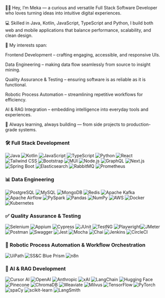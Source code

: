 ✌🏽 Hey, I’m Meka — a curious and versatile Full Stack Software Developer who loves turning ideas into intuitive digital experiences.

💻 Skilled in Java, Kotlin, JavaScript, TypeScript and Python, I build both web and mobile applications that balance performance, scalability, and clean design.

🌟 My interests span:

Frontend Development – crafting engaging, accessible, and responsive UIs.

Data Engineering – making data flow seamlessly from source to insight mining.

Quality Assurance & Testing – ensuring software is as reliable as it is functional.

Robotic Process Automation – streamlining repetitive workflows for efficiency.

AI & RAG Integration – embedding intelligence into everyday tools and experiences.

🚀 Always learning, always building — from side projects to production-grade systems.


### 🛠 Full Stack Development
![Java](https://img.shields.io/badge/Java-ED8B00?style=for-the-badge&logo=openjdk&logoColor=white)
![Kotlin](https://img.shields.io/badge/Kotlin-0095D5?style=for-the-badge&logo=kotlin&logoColor=white)
![JavaScript](https://img.shields.io/badge/JavaScript-F7DF1E?style=for-the-badge&logo=javascript&logoColor=black)
![TypeScript](https://img.shields.io/badge/TypeScript-007ACC?style=for-the-badge&logo=typescript&logoColor=white)
![Python](https://img.shields.io/badge/Python-3776AB?style=for-the-badge&logo=python&logoColor=white)
![React](https://img.shields.io/badge/React-20232A?style=for-the-badge&logo=react&logoColor=61DAFB)
![Tailwind CSS](https://img.shields.io/badge/Tailwind_CSS-38B2AC?style=for-the-badge&logo=tailwindcss&logoColor=white)
![Bootstrap](https://img.shields.io/badge/Bootstrap-7952B3?style=for-the-badge&logo=bootstrap&logoColor=white)
![MUI](https://img.shields.io/badge/MUI-007FFF?style=for-the-badge&logo=mui&logoColor=white)
![Node.js](https://img.shields.io/badge/Node.js-339933?style=for-the-badge&logo=nodedotjs&logoColor=white)
![GraphQL](https://img.shields.io/badge/GraphQL-E10098?style=for-the-badge&logo=graphql&logoColor=white)
![Next.js](https://img.shields.io/badge/Next.js-000000?style=for-the-badge&logo=nextdotjs&logoColor=white)
![Spring Boot](https://img.shields.io/badge/Spring%20Boot-6DB33F?style=for-the-badge&logo=springboot&logoColor=white)
![Elasticsearch](https://img.shields.io/badge/Elasticsearch-005571?style=for-the-badge&logo=elasticsearch&logoColor=white)
![RabbitMQ](https://img.shields.io/badge/RabbitMQ-FF6600?style=for-the-badge&logo=rabbitmq&logoColor=white)
![Prometheus](https://img.shields.io/badge/Prometheus-E6522C?style=for-the-badge&logo=prometheus&logoColor=white)

### 📊 Data Engineering
![PostgreSQL](https://img.shields.io/badge/PostgreSQL-316192?style=for-the-badge&logo=postgresql&logoColor=white)
![MySQL](https://img.shields.io/badge/MySQL-4479A1?style=for-the-badge&logo=mysql&logoColor=white)
![MongoDB](https://img.shields.io/badge/MongoDB-4EA94B?style=for-the-badge&logo=mongodb&logoColor=white)
![Redis](https://img.shields.io/badge/Redis-DC382D?style=for-the-badge&logo=redis&logoColor=white)
![Apache Kafka](https://img.shields.io/badge/Apache%20Kafka-231F20?style=for-the-badge&logo=apachekafka&logoColor=white)
![Apache Airflow](https://img.shields.io/badge/Apache%20Airflow-017CEE?style=for-the-badge&logo=apacheairflow&logoColor=white)
![PySpark](https://img.shields.io/badge/PySpark-E25A1C?style=for-the-badge&logo=apachespark&logoColor=white)
![Pandas](https://img.shields.io/badge/Pandas-150458?style=for-the-badge&logo=pandas&logoColor=white)
![NumPy](https://img.shields.io/badge/NumPy-013243?style=for-the-badge&logo=numpy&logoColor=white)
![AWS](https://img.shields.io/badge/Amazon_AWS-232F3E?style=for-the-badge&logo=amazonaws&logoColor=white)
![Docker](https://img.shields.io/badge/Docker-2496ED?style=for-the-badge&logo=docker&logoColor=white)
![Kubernetes](https://img.shields.io/badge/Kubernetes-326CE5?style=for-the-badge&logo=kubernetes&logoColor=white)

### ✅ Quality Assurance & Testing
![Selenium](https://img.shields.io/badge/Selenium-43B02A?style=for-the-badge&logo=selenium&logoColor=white)
![Appium](https://img.shields.io/badge/Appium-EE376D?style=for-the-badge&logo=appium&logoColor=white)
![Cypress](https://img.shields.io/badge/Cypress-17202C?style=for-the-badge&logo=cypress&logoColor=white)
![JUnit](https://img.shields.io/badge/JUnit-25A162?style=for-the-badge&logo=junit5&logoColor=white)
![TestNG](https://img.shields.io/badge/TestNG-FF6F00?style=for-the-badge&logo=testng&logoColor=white)
![Playwright](https://img.shields.io/badge/Playwright-2EAD33?style=for-the-badge&logo=playwright&logoColor=white)![JMeter](https://img.shields.io/badge/JMeter-085A6D?style=for-the-badge&logo=apachejmeter&logoColor=white)
![Postman](https://img.shields.io/badge/Postman-FF6C37?style=for-the-badge&logo=postman&logoColor=white)
![Swagger](https://img.shields.io/badge/Swagger-85EA2D?style=for-the-badge&logo=swagger&logoColor=black)
![Jest](https://img.shields.io/badge/Jest-C21325?style=for-the-badge&logo=jest&logoColor=white)
![Mocha](https://img.shields.io/badge/Mocha-8D6748?style=for-the-badge&logo=mocha&logoColor=white)
![Chai](https://img.shields.io/badge/Chai-A30701?style=for-the-badge&logo=chai&logoColor=white)
![Jenkins](https://img.shields.io/badge/Jenkins-D24939?style=for-the-badge&logo=jenkins&logoColor=white)
![CircleCI](https://img.shields.io/badge/CircleCI-343434?style=for-the-badge&logo=circleci&logoColor=white)

### 🤖 Robotic Process Automation & Workflow Orchestration
![UiPath](https://img.shields.io/badge/UiPath-FF6C37?style=for-the-badge&logo=uipath&logoColor=white)
![SS&C Blue Prism](https://img.shields.io/badge/Blue%20Prism-072F5F?style=for-the-badge&logo=blueprism&logoColor=white)
![n8n](https://img.shields.io/badge/n8n-EA4B8B?style=for-the-badge&logo=n8n&logoColor=white)

### 🧠 AI & RAG Development
![Cursor AI](https://img.shields.io/badge/Cursor%20AI-000000?style=for-the-badge&logo=cursor-ai&logoColor=white)
![OpenAI](https://img.shields.io/badge/OpenAI-412991?style=for-the-badge&logo=openai&logoColor=white)
![Anthropic](https://img.shields.io/badge/Anthropic-000000?style=for-the-badge&logo=artificial-intelligence&logoColor=white)
![xAI](https://img.shields.io/badge/xAI-1754A1?style=for-the-badge&logo=artificial-intelligence&logoColor=white)
![LangChain](https://img.shields.io/badge/LangChain-1C3C3C?style=for-the-badge&logo=chainlink&logoColor=white)
![Hugging Face](https://img.shields.io/badge/Hugging%20Face-FFCC00?style=for-the-badge&logo=huggingface&logoColor=black)
![Pinecone](https://img.shields.io/badge/Pinecone-28B0E0?style=for-the-badge&logo=pinecone&logoColor=white)
![ChromaDB](https://img.shields.io/badge/ChromaDB-4A90E2?style=for-the-badge&logo=databricks&logoColor=white)
![Weaviate](https://img.shields.io/badge/Weaviate-6F2C91?style=for-the-badge&logo=weaviate&logoColor=white)
![Milvus](https://img.shields.io/badge/Milvus-00BFFF?style=for-the-badge&logo=milvus&logoColor=white)
![TensorFlow](https://img.shields.io/badge/TensorFlow-FF6F00?style=for-the-badge&logo=tensorflow&logoColor=white)
![PyTorch](https://img.shields.io/badge/PyTorch-EE4C2C?style=for-the-badge&logo=pytorch&logoColor=white)
![spaCy](https://img.shields.io/badge/spaCy-09A3D5?style=for-the-badge&logo=spacy&logoColor=white)
![scikit-learn](https://img.shields.io/badge/scikit--learn-F7931E?style=for-the-badge&logo=scikitlearn&logoColor=white)
![LangSmith](https://img.shields.io/badge/LangSmith-202123?style=for-the-badge&logo=chainlink&logoColor=white)

